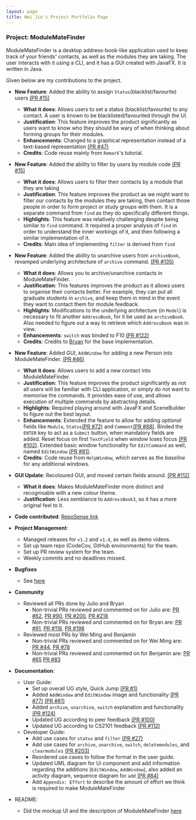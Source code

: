 ```yaml
---
layout: page
title: Wei Jie's Project Portfolio Page
---
```


### Project: ModuleMateFinder

ModuleMateFinder is a desktop address-book-like application used to keep track of your friends' contacts, as well as the modules they are taking. The user interacts with it using a CLI, and it has a GUI created with JavaFX. It is written in Java.

Given below are my contributions to the project.


- **New Feature**: Added the ability to assign `Status`(blacklist/favourite) users [(PR #15)](https://github.com/AY2122S2-CS2103T-T13-4/tp/pull/15)
  - **What it does**: Allows users to set a status (blacklist/favourite) to any contact. A user is known to be blacklisted/favourited through the UI.
  - **Justification**: This feature improves the product significantly as users want to know who they should be wary of when thinking about forming groups for their modules.
  - **Enhancements**: Changed to a graphical representation instead of a text-based representation [(PR #47)](https://github.com/AY2122S2-CS2103T-T13-4/tp/pull/47)
  - **Credits**: Code reuse mainly from `Remark`'s tutorial.


- **New Feature**: Added the ability to filter by users by module code [(PR #15)](https://github.com/AY2122S2-CS2103T-T13-4/tp/pull/15)
  - **What it does**: Allows users to filter their contacts by a module that they are taking
  - **Justification**: This feature improves the product as we might want to filter our contacts by the modules they are taking, then contact those people in order to form project or study groups with them. It is a separate command from `find` as they do specifically different things.
  - **Highlights**: This feature was relatively challenging despite being similar to `find` command. It required a proper analysis of `find` in order to understand the inner workings of it, and then following a similar implementation of it.
  - **Credits**: Main idea of implementing `filter` is derived from `find`


- **New Feature**: Added the ability to unarchive users from `archiveBook`, revamped underlying architecture of `archive` command. [(PR #135)](https://github.com/AY2122S2-CS2103T-T13-4/tp/pull/135)
  - **What it does**: Allows you to archive/unarchive contacts in ModuleMateFinder.
  - **Justification**: This features improves the product as it allows users to organise their contacts better. For example, they can put all graduate students in `archive`, and keep them in mind in the event they want to contact them for module feedback.
  - **Highlights**: Modifications to the underlying architecture (in `Model`) is necessary to fit another `AddressBook`, for it be used as `archiveBook`. Also needed to figure out a way to retrieve which `AddressBook` was in view.
  - **Enhancements**: `switch` was binded to F10 [(PR #122)](https://github.com/AY2122S2-CS2103T-T13-4/tp/pull/122)
  - **Credits**: Credits to [Bryan](https://github.com/fantablack) for the base implementation.

- **New Feature**: Added GUI, `AddWindow` for adding a new Person into ModuleMateFinder. [(PR #46)](https://github.com/AY2122S2-CS2103T-T13-4/tp/pull/46)
  - **What it does**: Allows users to add a new contact into ModuleMateFinder.
  - **Justification**: This feature improves the product significantly as not all users will be familiar with CLI application, or simply do not want to memorise the commands. It provides ease of use, and allows execution of multiple commands by abstracting details.
  - **Highlights**: Required playing around with JavaFX and SceneBuilder to figure out the best layout.
  - **Enhancements**: Extended the feature to allow for adding _optional_ fields like `Module`, `Status`[(PR #72)](https://github.com/AY2122S2-CS2103T-T13-4/tp/pull/72) and `Comment`[(PR #88)](https://github.com/AY2122S2-CS2103T-T13-4/tp/pull/88). Binded the `ENTER` key to act as a `Submit` button, when mandatory fields are added. Reset focus on first `TextField` when window loses focus [(PR #102)](https://github.com/AY2122S2-CS2103T-T13-4/tp/pull/102). Extended basic window functionality for `EditCommand` as well, named `EditWindow` [(PR #81)](https://github.com/AY2122S2-CS2103T-T13-4/tp/pull/81).
  - **Credits**: Code reuse from `HelpWindow`, which serves as the _baseline_ for any additional windows.
  

- **GUI Update**: Recoloured GUI, and moved certain fields around. [(PR #112)](https://github.com/AY2122S2-CS2103T-T13-4/tp/pull/112)
  - **What it does**: Makes ModuleMateFinder more distinct and recognisable with a new colour theme.
  - **Justification**: Less semblance to `AddressBook3`, so it has a more original feel to it.


- **Code contributed**: [RepoSense link](https://nus-cs2103-ay2122s2.github.io/tp-dashboard/?search=bakano98&sort=groupTitle&sortWithin=title&timeframe=commit&mergegroup=&groupSelect=groupByRepos&breakdown=true&checkedFileTypes=docs~functional-code~test-code~other&since=2022-02-18&tabOpen=true&tabType=authorship&tabAuthor=bakano98&tabRepo=AY2122S2-CS2103T-T13-4%2Ftp%5Bmaster%5D&authorshipIsMergeGroup=false&authorshipFileTypes=functional-code&authorshipIsBinaryFileTypeChecked=false)
- **Project Management**:
  - Managed releases for `v1.2` and `v1.4`, as well as demo videos.
  - Set up team repo (CodeCov, GitHub environments) for the team.
  - Set up PR review system for the team.
  - Weekly commits and no deadlines missed.

- **Bugfixes**
  - See [here](https://github.com/AY2122S2-CS2103T-T13-4/tp/issues?q=assignee%3Abakano98+label%3Atype.Bug+)

- **Community**
  - Reviewed all PRs done by Julio and Bryan
    - Non-trivial PRs reviewed and commented on for Julio are: [PR #62](https://github.com/AY2122S2-CS2103T-T13-4/tp/pull/62), [PR #90](https://github.com/AY2122S2-CS2103T-T13-4/tp/pull/90), [PR #200](https://github.com/AY2122S2-CS2103T-T13-4/tp/pull/200), [PR #218](https://github.com/AY2122S2-CS2103T-T13-4/tp/pull/218)
    - Non-trivial PRs reviewed and commented on for Bryan are: [PR #91](https://github.com/AY2122S2-CS2103T-T13-4/tp/pull/91), [PR #116](https://github.com/AY2122S2-CS2103T-T13-4/tp/pull/116), [PR #198](https://github.com/AY2122S2-CS2103T-T13-4/tp/pull/198)
  - Reviewed most PRs by Wei Ming and Benjamin
    - Non-trivial PRs reviewed and commented on for Wei Ming are: [PR #44](https://github.com/AY2122S2-CS2103T-T13-4/tp/pull/44), [PR #78](https://github.com/AY2122S2-CS2103T-T13-4/tp/pull/78)
    - Non-trivial PRs reviewed and commented on for Benjamin are: [PR #65](https://github.com/AY2122S2-CS2103T-T13-4/tp/pull/65) [PR #83](https://github.com/AY2122S2-CS2103T-T13-4/tp/pull/83)


- **Documentation**:
  - User Guide:
    - Set up overall UG style, Quick Jump [(PR #1)](https://github.com/AY2122S2-CS2103T-T13-4/tp/commit/1aa81e2c5590653463a84a972c678f447c979a29)
    - Added `AddWindow` and `EditWindow` image and functionality [(PR #77)](https://github.com/AY2122S2-CS2103T-T13-4/tp/pull/77) [(PR #81)](https://github.com/AY2122S2-CS2103T-T13-4/tp/pull/81)
    - Added `archive`, `unarchive`, `switch` explanation and functionality [(PR #124)](https://github.com/AY2122S2-CS2103T-T13-4/tp/pull/124)
    - Updated UG according to peer feedback [(PR #100)](https://github.com/AY2122S2-CS2103T-T13-4/tp/pull/100)
    - Updated UG according to CS2101 feedback [(PR #112)](https://github.com/AY2122S2-CS2103T-T13-4/tp/pull/112/commits/f1ec6be1bdb557101201b979c440d769ff4cff61)
  - Developer Guide:
    - Add use cases for `status` and `filter` [(PR #27)](https://github.com/AY2122S2-CS2103T-T13-4/tp/commit/a13e9b086d85dd607421835135e742ff67b542cd)
    - Add use cases for `archive`, `unarchive`, `switch`, `deletemodules`, and `clearmodules` [(PR #203)](https://github.com/AY2122S2-CS2103T-T13-4/tp/pull/203)
    - Reordered use cases to follow the format in the user guide.
    - Updated UML diagram for Ui component and add information regarding the additions (`EditWindow`, `AddWindow`), also added an activity diagram, sequence diagram for `add` [(PR #84)](https://github.com/AY2122S2-CS2103T-T13-4/tp/pull/84)
    - Add `Appendix: Effort` to describe the amount of effort we think is required to make ModuleMateFinder
- README:
  - Did the mockup UI and the description of ModuleMateFinder [here](https://github.com/AY2122S2-CS2103T-T13-4/tp/commit/f054e1d2871e6e5904d473b9203e7874340f0633)
  

